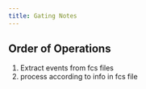 ```yaml
---
title: Gating Notes
---
```


## Order of Operations
 1. Extract events from fcs files
 2. process according to info in fcs file
